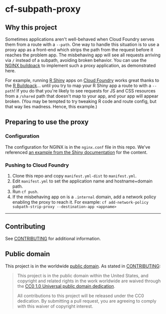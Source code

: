 # cf-subpath-proxy

## Why this project

Sometimes applications aren't well-behaved when Cloud Foundry serves them from a route with a `--path`. One way to handle this situation is to use a proxy app as a front-end which strips the path from the request before it reaches the problem app. The misbehaving app will see all requests arriving via `/` instead of a subpath, avoiding broken behavior. You can use the [NGINX buildpack](https://docs.cloudfoundry.org/buildpacks/nginx/index.html) to implement such a proxy application, as demonstrated here.

For example, running [R Shiny](https://shiny.rstudio.com/) apps on [Cloud Foundry](https://www.cloudfoundry.org/) works great thanks to the [R Buildpack](https://docs.cloudfoundry.org/buildpacks/r/index.html)... until you try to map your R Shiny app a route to with a `--path`! If you do that you're likely to see requests for JS and CSS resources from a `/shared` path that doesn't map to your app, and your app will appear broken. (You may be tempted to try tweaking R code and route config, but that way lies madness. Hence, this example.)


## Preparing to use the proxy
### Configuration
The configuration for NGINX is in the `nginx.conf` file in this repo. We've referenced [an example from the Shiny documentation](https://support.rstudio.com/hc/en-us/articles/213733868-Running-Shiny-Server-with-a-Proxy) for the content.

### Pushing to Cloud Foundry
1. Clone this repo and copy `manifest.yml-dist` to `manifest.yml`.
1. Edit `manifest.yml` to set the application name and hostname+domain path.
1. Run `cf push`.
1. If the misbehaving app on is a `.internal` domain, add a network policy enabling the proxy to reach it. For example:
  `cf add-network-policy subpath-strip-proxy --destination-app <appname>`

--- 

## Contributing

See [CONTRIBUTING](CONTRIBUTING.md) for additional information.

## Public domain

This project is in the worldwide [public domain](LICENSE.md). As stated in [CONTRIBUTING](CONTRIBUTING.md):

> This project is in the public domain within the United States, and copyright and related rights in the work worldwide are waived through the [CC0 1.0 Universal public domain dedication](https://creativecommons.org/publicdomain/zero/1.0/).
>
> All contributions to this project will be released under the CC0 dedication. By submitting a pull request, you are agreeing to comply with this waiver of copyright interest.
